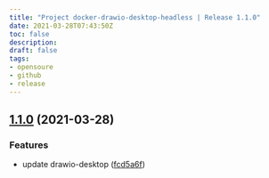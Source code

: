 ```yaml
---
title: "Project docker-drawio-desktop-headless | Release 1.1.0"
date: 2021-03-28T07:43:50Z
toc: false
description: 
draft: false
tags:
- opensoure
- github
- release
---
```

## [1.1.0](http://github.com/rlespinasse/docker-drawio-desktop-headless/compare/1.0.1...1.1.0) (2021-03-28)


### Features

* update drawio-desktop ([fcd5a6f](http://github.com/rlespinasse/docker-drawio-desktop-headless/commit/fcd5a6f61400bdf93c9ec4472e5c4cdf38d90274))



